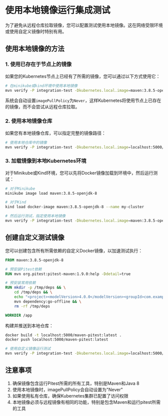 # 使用本地镜像运行集成测试

为了避免从远程仓库拉取镜像，您可以配置测试使用本地镜像。这在网络受限环境或使用自定义镜像时特别有用。

## 使用本地镜像的方法

### 1. 使用已存在于节点上的镜像

如果您的Kubernetes节点上已经有了所需的镜像，您可以通过以下方式使用它：

```bash
# 在minikube或kind环境中使用本地镜像
mvn verify -P integration-test -Dkubernetes.local.image=maven:3.8.5-openjdk-8
```

系统会自动设置`imagePullPolicy`为`Never`，这样Kubernetes将使用节点上已存在的镜像，而不会尝试从远程仓库拉取。

### 2. 使用本地镜像仓库

如果您有本地镜像仓库，可以指定完整的镜像路径：

```bash
# 使用本地仓库中的镜像
mvn verify -P integration-test -Dkubernetes.local.image=localhost:5000/maven:3.8.5-openjdk-8
```

### 3. 加载镜像到本地Kubernetes环境

对于Minikube或Kind环境，您可以先将Docker镜像加载到环境中，然后运行测试：

```bash
# 对于Minikube
minikube image load maven:3.8.5-openjdk-8

# 对于Kind
kind load docker-image maven:3.8.5-openjdk-8 --name my-cluster

# 然后运行测试，指定使用本地镜像
mvn verify -P integration-test -Dkubernetes.local.image=maven:3.8.5-openjdk-8
```

## 创建自定义测试镜像

您可以创建包含所有所需依赖的自定义Docker镜像，以加速测试执行：

```dockerfile
FROM maven:3.8.5-openjdk-8

# 预安装Pitest依赖
RUN mvn org.pitest:pitest-maven:1.9.0:help -Ddetail=true

# 预安装常用依赖
RUN mkdir -p /tmp/deps && \
    cd /tmp/deps && \
    echo "<project><modelVersion>4.0.0</modelVersion><groupId>com.example</groupId><artifactId>deps</artifactId><version>1.0</version><dependencies><dependency><groupId>junit</groupId><artifactId>junit</artifactId><version>4.13.2</version></dependency></dependencies></project>" > pom.xml && \
    mvn dependency:go-offline && \
    rm -rf /tmp/deps

WORKDIR /app
```

构建并推送到本地仓库：

```bash
docker build -t localhost:5000/maven-pitest:latest .
docker push localhost:5000/maven-pitest:latest

# 使用自定义镜像运行测试
mvn verify -P integration-test -Dkubernetes.local.image=localhost:5000/maven-pitest:latest
```

## 注意事项

1. 确保镜像包含运行Pitest所需的所有工具，特别是Maven和Java 8
2. 使用本地镜像时，imagePullPolicy会自动设置为"Never"
3. 如果使用私有仓库，确保Kubernetes集群已配置了访问权限
4. 本地镜像必须与远程镜像有相同的功能，特别是包含Maven和运行pitest所需的工具